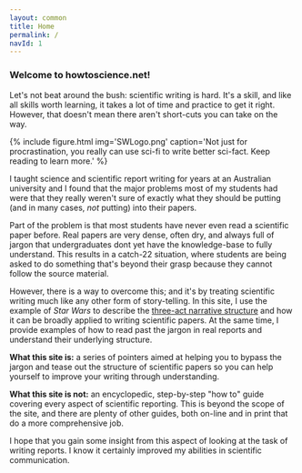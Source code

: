 ```yaml
---
layout: common
title: Home
permalink: /
navId: 1
---
```


### Welcome to howtoscience.net!

Let's not beat around the bush: scientific writing is hard. It's a skill, and like all skills worth learning, it takes a lot of time and practice to get it right. However, that doesn't mean there aren't short-cuts you can take on the way.

{% include figure.html img='SWLogo.png' caption='Not just for procrastination, you really can use sci-fi to write better sci-fact. Keep reading to learn more.' %}

I taught science and scientific report writing for years at an Australian university and I found that the major problems most of my students had were that they really weren't sure of exactly what they should be putting (and in many cases, _not_ putting) into their papers.

Part of the problem is that most students have never even read a scientific paper before. Real papers are very dense, often dry, and always full of jargon that undergraduates dont yet have the knowledge-base to fully understand. This results in a catch-22 situation, where students are being asked to do something that's beyond their grasp because they cannot follow the source material.

However, there is a way to overcome this; and it's by treating scientific writing much like any other form of story-telling. In this site, I use the example of _Star Wars_ to describe the <a href="https://en.wikipedia.org/wiki/Three-act_structure" target="&#x5f;blank">three-act narrative structure</a> and how it can be broadly applied to writing scientific papers. At the same time, I provide examples of how to read past the jargon in real reports and understand their underlying structure.

**What this site is:** a series of pointers aimed at helping you to bypass the jargon and tease out the structure of scientific papers so you can help yourself to improve your writing through understanding.

**What this site is not:** an encyclopedic, step-by-step "how to" guide covering every aspect of scientific reporting. This is beyond the scope of the site, and there are plenty of other guides, both on-line and in print that do a more comprehensive job.

I hope that you gain some insight from this aspect of looking at the task of writing reports. I know it certainly improved my abilities in scientific communication.
